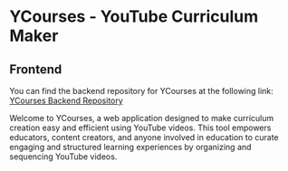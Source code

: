 # YCourses - YouTube Curriculum Maker 
## Frontend

You can find the backend repository for YCourses at the following link: [YCourses Backend Repository](https://github.com/piyush-bit/YTLecture-backend)

Welcome to YCourses, a web application designed to make curriculum creation easy and efficient using YouTube videos. This tool empowers educators, content creators, and anyone involved in education to curate engaging and structured learning experiences by organizing and sequencing YouTube videos.

